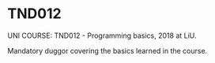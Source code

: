 # TND012
UNI COURSE: TND012 - Programming basics, 2018 at LiU.

Mandatory duggor covering the basics learned in the course. 

